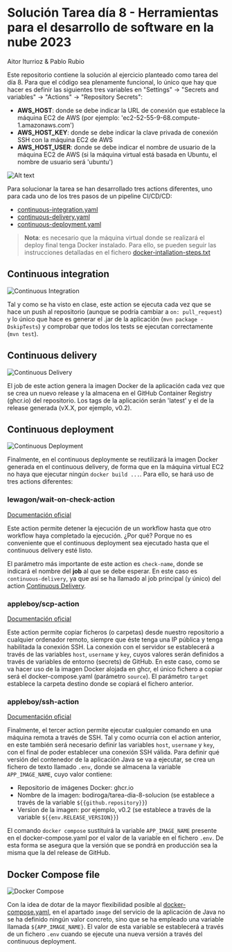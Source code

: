 # Solución Tarea día 8 - Herramientas para el desarrollo de software en la nube 2023

Aitor Iturrioz & Pablo Rubio

Este repositorio contiene la solución al ejercicio planteado como tarea del día 8. Para que el código sea plenamente funcional, lo único que hay que hacer es definir las siguientes tres variables en "Settings" -> "Secrets and variables" -> "Actions" -> "Repository Secrets":

- **AWS_HOST**: donde se debe indicar la URL de conexión que establece la máquina EC2 de AWS (por ejemplo: 'ec2-52-55-9-68.compute-1.amazonaws.com')
- **AWS_HOST_KEY**: donde se debe indicar la clave privada de conexión SSH con la máquina EC2 de AWS
- **AWS_HOST_USER**: donde se debe indicar el nombre de usuario de la máquina EC2 de AWS (si la máquina virtual está basada en Ubuntu, el nombre de usuario será 'ubuntu')

![Alt text](image/README/repository-secrets.png)

Para solucionar la tarea se han desarrollado tres actions diferentes, uno para cada uno de los tres pasos de un pipeline CI/CD/CD:

- [continuous-integration.yaml](.github/workflows/continuous-integration.yaml)
- [continuous-delivery.yaml](.github/workflows/continuous-delivery.yaml)
- [continuous-deployment.yaml](.github/workflows/continuous-deployment.yaml)

> **Nota**: es necesario que la máquina virtual donde se realizará el deploy final tenga Docker instalado. Para ello, se pueden seguir las instrucciones detalladas en el fichero [docker-intallation-steps.txt](docker-installation-steps.txt)

## Continuous integration

![Continuous Integration](image/README/continuous-integration.png)

Tal y como se ha visto en clase, este action se ejecuta cada vez que se hace un push al repositorio (aunque se podría cambiar a ```on: pull_request```) y lo único que hace es generar el .jar de la aplicación (```mvn package -DskipTests```) y comprobar que todos los tests se ejecutan correctamente (```mvn test```).

## Continuous delivery

![Continuous Delivery](image/README/continuous-delivery.png)

El job de este action genera la imagen Docker de la aplicación cada vez que se crea un nuevo release y la almacena en el GitHub Container Registry (ghcr.io) del repositorio. Los tags de la aplicación serán 'latest' y el de la release generada (vX.X, por ejemplo, v0.2).

## Continuous deployment

![Continuous Deployment](image/README/continuous-deployment.png)

Finalmente, en el continuous deploymente se reutilizará la imagen Docker generada en el continuous delivery, de forma que en la máquina virtual EC2 no haya que ejecutar ningún ```docker build ...```. Para ello, se hará uso de tres actions diferentes:

### lewagon/wait-on-check-action

[Documentación oficial](https://github.com/lewagon/wait-on-check-action)

Este action permite detener la ejecución de un workflow hasta que otro workflow haya completado la ejecución. ¿Por qué? Porque no es conveniente que el continuous deployment sea ejecutado hasta que el continuous delivery esté listo.

El parámetro más importante de este action es ```check-name```, donde se indicará el nombre del **job** al que se debe esperar. En este caso es ```continuous-delivery```, ya que así se ha llamado al job principal (y único) del action [Continuous Delivery](.github/workflows/continuous-delivery.yaml).

### appleboy/scp-action

[Documentación oficial](https://github.com/appleboy/scp-action)

Este action permite copiar ficheros (o carpetas) desde nuestro repositorio a cualquier ordenador remoto, siempre que éste tenga una IP pública y tenga habilitada la conexión SSH. La conexión con el servidor se establecerá a través de las variables ```host```, ```username``` y ```key```, cuyos valores serán definidos a través de variables de entorno (secrets) de GitHub. En este caso, como se va hacer uso de la imagen Docker alojada en ghcr, el único fichero a copiar será el docker-compose.yaml (parámetro ```source```). El parámetro ```target``` establece la carpeta destino donde se copiará el fichero anterior.

### appleboy/ssh-action

[Documentación oficial](https://github.com/appleboy/ssh-action)

Finalmente, el tercer action permite ejecutar cualquier comando en una máquina remota a través de SSH. Tal y como ocurría con el action anterior, en este también será necesario definir las variables ```host```, ```username``` y ```key```, con el final de poder establecer una conexión SSH válida. Para definir qué versión del contenedor de la aplicación Java se va a ejecutar, se crea un fichero de texto llamado ```.env```, donde se almacena la variable ```APP_IMAGE_NAME```, cuyo valor contiene:

- Repositorio de imágenes Docker: ghcr.io
- Nombre de la imagen: bodiroga/tarea-dia-8-solucion (se establece a través de la variable ```${{github.repository}}```)
- Version de la imagen: por ejemplo, v0.2 (se establece a través de la variable ```${{env.RELEASE_VERSION}}```)

El comando ```docker compose``` sustituirá la variable ```APP_IMAGE_NAME``` presente en el docker-compose.yaml por el valor de la variable en el fichero ```.env```. De esta forma se asegura que la versión que se pondrá en producción sea la misma que la del release de GitHub.

## Docker Compose file

![Docker Compose](image/README/docker-compose.png)

Con la idea de dotar de la mayor flexibilidad posible al [docker-compose.yaml](docker-compose.yaml), en el apartado ```image``` del servicio de la aplicación de Java no se ha definido ningún valor concreto, sino que se ha empleado una variable llamada ```${APP_IMAGE_NAME}```. El valor de esta variable se establecerá a través de un fichero ```.env``` cuando se ejecute una nueva versión a través del continuous deployment.